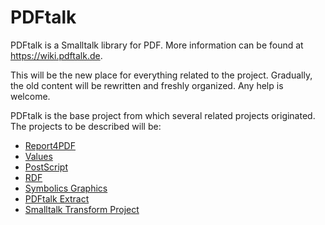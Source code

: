 # PDFtalk
PDFtalk is a Smalltalk library for PDF.
More information can be found at https://wiki.pdftalk.de.

This will be the new place for everything related to the project. Gradually, the old content will be rewritten and freshly organized. Any help is welcome.

PDFtalk is the base project from which several related projects originated.
The projects to be described will be:
* [Report4PDF](http://smalltalk-bob.blogspot.com/2012/01/pdf-report-and-law-of-demeter.html)
* [Values](https://wiki.pdftalk.de/doku.php?id=complexvalues)
* [PostScript](https://wiki.pdftalk.de/doku.php?id=postscript)
* [RDF](https://wiki.pdftalk.de/doku.php?id=rdf)
* [Symbolics Graphics](https://github.com/PDFtalk/.github/wiki/Symbolics-Graphics)
* [PDFtalk Extract](https://github.com/PDFtalk/.github/wiki/PDFtalk-Extract)
* [Smalltalk Transform Project](https://wiki.pdftalk.de/doku.php?id=smalltalktransform)
